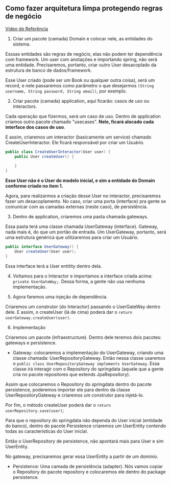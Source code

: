 ## Como fazer arquitetura limpa protegendo regras de negócio
[Video de Referência](https://www.youtube.com/watch?v=hit0XHGt4WI)
1. Criar um pacote (camada) Domain e colocar nele, as entidades do sistema.

Esssas entidades são regras de negócio, elas não podem ter dependência com framework.
Um user com anotações e importando spring, não será uma entidade. Precisaremos, portanto,
criar outro User desacoplado da estrutura de banco de dados/framework.

Esse User criado (pode ser um Book ou qualquer outra coisa), será um record, e nele passaremos
como parâmetro o que desejarmos ```(String username, String password, String email)```, por
exemplo.

2. Criar pacote (camada) application, aqui ficarão: casos de uso ou interactors.

Cada operação que fizermos, será um caso de uso. Dentro de application criamos outro
pacote chamado "usecases". **Nele, ficará alocado cada interface dos casos de uso**.

E assim, criaremos um interactor (basicamente um service) chamado CreateUserInteractor. 
Ele ficará responsável por criar um Usuário.
```java
public class CreateUserInteractor(User user) {
    public User createUser() {
        
    }
}
```
**Esse User não é o User do modelo inicial, e sim a entidade do Domain conforme criado no item 1.**

Agora, para realizarmos a criação desse User no interactor, precisaremos fazer um desacoplamento.
No caso, criar uma porta (interface) pra gente se comunicar com as camadas externas (neste caso),
de persistência.

3. Dentro de application, criaremos uma pasta chamada gateways.

Essa pasta terá uma classe chamada UserGateway (interface). Gateway, nada mais é, 
do que um portão de entrada. Um UserGateway, portanto, será uma estrutura genérica que 
utilizaremos para criar um Usuário.
```java
public interface UserGateway() {
    User createUser(User user);
}
```
Essa interface terá a User entitity dentro dela.

4. Voltamos para o Interactor e importamos a interface criada acima: ```private UserGateWay;```. Dessa forma, a gente
não usa nenhuma implementação.


5. Agora faremos uma injeção de dependência.

Criaremos um construtor (do Interactor) passando o UserGateWay dentro dele.
E assim, o createUser (lá de cima) poderá dar o ```return userGateway.createUser(user)```.

6. Implementação

Criaremos um pacote (infraestructure). Dentro dele teremos dois pacotes: gateways e persistence.

- Gateway: colocaremos a implementação do UserGateway, criando uma classe chamada:
UserRepositoryGateway. Então nessa classe usaremos o ```public class UserRepositoryGateway implements UserGateway```.
Essa classe irá interagir com o Repository do springdata (aquele que a gente cria
no pacote repositores que extends JpaRepository). 
  
Assim que colocaremos o Repository do springdata dentro do pacote persistence,
poderemos importar ele para dentro da classe UserRepositoryGateway e criaremos
um construtor para injetá-lo.

Por fim, o método createUser poderá dar o ```return userRepository.save(user)```;

Para que o repository do springdata não dependa do User inicial (entidade do banco),
dentro do pacote Persistence criaremos um UserEntity contendo todas as características do 
User inicial.

Então o UserRepository de persistence, não apontará mais para User e sim UserEntity. 

No gateway, precisaremos gerar essa UserEntity a partir de um dominio.


- Persistence: Uma camada de persistência (adapter).
Nós vamos copiar o Repository do pacote repository e colocaremos 
ele dentro do package persistence.
